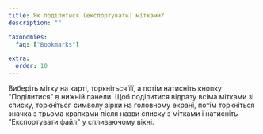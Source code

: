 ```yaml
---
title: Як поділитися (експортувати) мітками?
description: ""

taxonomies:
  faq: ["Bookmarks"]

extra:
  order: 10
---
```


Виберіть мітку на карті, торкніться її, а потім натисніть кнопку "Поділитися" в нижній панели. Щоб поділитися відразу всіма мітками зі списку, торкніться символу зірки на головному екрані, потім торкніться значка з трьома крапками після назви списку з мітками і натисніть "Експортувати файл" у спливаючому вікні.

